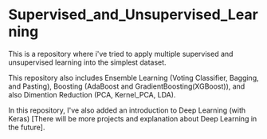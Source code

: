 # Supervised_and_Unsupervised_Learning

This is a repository where i've tried to apply multiple supervised and unsupervised learning into the simplest dataset.

This repository also includes Ensemble Learning (Voting Classifier, Bagging, and Pasting), Boosting (AdaBoost and GradientBoosting(XGBoost)), and also Dimention Reduction (PCA, Kernel_PCA, LDA).

In this repository, I've also added an introduction to Deep Learning (with Keras) 
[There will be more projects and explanation about Deep Learning in the future].
